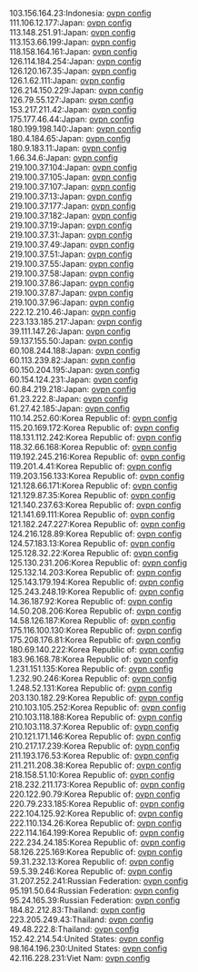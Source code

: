 103.156.164.23:Indonesia: [ovpn config](vpn/103_156_164_23.ovpn)  
111.106.12.177:Japan: [ovpn config](vpn/111_106_12_177.ovpn)  
113.148.251.91:Japan: [ovpn config](vpn/113_148_251_91.ovpn)  
113.153.66.199:Japan: [ovpn config](vpn/113_153_66_199.ovpn)  
118.158.164.161:Japan: [ovpn config](vpn/118_158_164_161.ovpn)  
126.114.184.254:Japan: [ovpn config](vpn/126_114_184_254.ovpn)  
126.120.167.35:Japan: [ovpn config](vpn/126_120_167_35.ovpn)  
126.1.62.111:Japan: [ovpn config](vpn/126_1_62_111.ovpn)  
126.214.150.229:Japan: [ovpn config](vpn/126_214_150_229.ovpn)  
126.79.55.127:Japan: [ovpn config](vpn/126_79_55_127.ovpn)  
153.217.211.42:Japan: [ovpn config](vpn/153_217_211_42.ovpn)  
175.177.46.44:Japan: [ovpn config](vpn/175_177_46_44.ovpn)  
180.199.198.140:Japan: [ovpn config](vpn/180_199_198_140.ovpn)  
180.4.184.65:Japan: [ovpn config](vpn/180_4_184_65.ovpn)  
180.9.183.11:Japan: [ovpn config](vpn/180_9_183_11.ovpn)  
1.66.34.6:Japan: [ovpn config](vpn/1_66_34_6.ovpn)  
219.100.37.104:Japan: [ovpn config](vpn/219_100_37_104.ovpn)  
219.100.37.105:Japan: [ovpn config](vpn/219_100_37_105.ovpn)  
219.100.37.107:Japan: [ovpn config](vpn/219_100_37_107.ovpn)  
219.100.37.13:Japan: [ovpn config](vpn/219_100_37_13.ovpn)  
219.100.37.177:Japan: [ovpn config](vpn/219_100_37_177.ovpn)  
219.100.37.182:Japan: [ovpn config](vpn/219_100_37_182.ovpn)  
219.100.37.19:Japan: [ovpn config](vpn/219_100_37_19.ovpn)  
219.100.37.31:Japan: [ovpn config](vpn/219_100_37_31.ovpn)  
219.100.37.49:Japan: [ovpn config](vpn/219_100_37_49.ovpn)  
219.100.37.51:Japan: [ovpn config](vpn/219_100_37_51.ovpn)  
219.100.37.55:Japan: [ovpn config](vpn/219_100_37_55.ovpn)  
219.100.37.58:Japan: [ovpn config](vpn/219_100_37_58.ovpn)  
219.100.37.86:Japan: [ovpn config](vpn/219_100_37_86.ovpn)  
219.100.37.87:Japan: [ovpn config](vpn/219_100_37_87.ovpn)  
219.100.37.96:Japan: [ovpn config](vpn/219_100_37_96.ovpn)  
222.12.210.46:Japan: [ovpn config](vpn/222_12_210_46.ovpn)  
223.133.185.217:Japan: [ovpn config](vpn/223_133_185_217.ovpn)  
39.111.147.26:Japan: [ovpn config](vpn/39_111_147_26.ovpn)  
59.137.155.50:Japan: [ovpn config](vpn/59_137_155_50.ovpn)  
60.108.244.188:Japan: [ovpn config](vpn/60_108_244_188.ovpn)  
60.113.239.82:Japan: [ovpn config](vpn/60_113_239_82.ovpn)  
60.150.204.195:Japan: [ovpn config](vpn/60_150_204_195.ovpn)  
60.154.124.231:Japan: [ovpn config](vpn/60_154_124_231.ovpn)  
60.84.219.218:Japan: [ovpn config](vpn/60_84_219_218.ovpn)  
61.23.222.8:Japan: [ovpn config](vpn/61_23_222_8.ovpn)  
61.27.42.185:Japan: [ovpn config](vpn/61_27_42_185.ovpn)  
110.14.252.60:Korea Republic of: [ovpn config](vpn/110_14_252_60.ovpn)  
115.20.169.172:Korea Republic of: [ovpn config](vpn/115_20_169_172.ovpn)  
118.131.112.242:Korea Republic of: [ovpn config](vpn/118_131_112_242.ovpn)  
118.32.66.168:Korea Republic of: [ovpn config](vpn/118_32_66_168.ovpn)  
119.192.245.216:Korea Republic of: [ovpn config](vpn/119_192_245_216.ovpn)  
119.201.4.41:Korea Republic of: [ovpn config](vpn/119_201_4_41.ovpn)  
119.203.156.133:Korea Republic of: [ovpn config](vpn/119_203_156_133.ovpn)  
121.128.66.171:Korea Republic of: [ovpn config](vpn/121_128_66_171.ovpn)  
121.129.87.35:Korea Republic of: [ovpn config](vpn/121_129_87_35.ovpn)  
121.140.237.63:Korea Republic of: [ovpn config](vpn/121_140_237_63.ovpn)  
121.141.69.111:Korea Republic of: [ovpn config](vpn/121_141_69_111.ovpn)  
121.182.247.227:Korea Republic of: [ovpn config](vpn/121_182_247_227.ovpn)  
124.216.128.89:Korea Republic of: [ovpn config](vpn/124_216_128_89.ovpn)  
124.57.183.13:Korea Republic of: [ovpn config](vpn/124_57_183_13.ovpn)  
125.128.32.22:Korea Republic of: [ovpn config](vpn/125_128_32_22.ovpn)  
125.130.231.206:Korea Republic of: [ovpn config](vpn/125_130_231_206.ovpn)  
125.132.14.203:Korea Republic of: [ovpn config](vpn/125_132_14_203.ovpn)  
125.143.179.194:Korea Republic of: [ovpn config](vpn/125_143_179_194.ovpn)  
125.243.248.19:Korea Republic of: [ovpn config](vpn/125_243_248_19.ovpn)  
14.36.187.92:Korea Republic of: [ovpn config](vpn/14_36_187_92.ovpn)  
14.50.208.206:Korea Republic of: [ovpn config](vpn/14_50_208_206.ovpn)  
14.58.126.187:Korea Republic of: [ovpn config](vpn/14_58_126_187.ovpn)  
175.116.100.130:Korea Republic of: [ovpn config](vpn/175_116_100_130.ovpn)  
175.208.176.81:Korea Republic of: [ovpn config](vpn/175_208_176_81.ovpn)  
180.69.140.222:Korea Republic of: [ovpn config](vpn/180_69_140_222.ovpn)  
183.96.168.78:Korea Republic of: [ovpn config](vpn/183_96_168_78.ovpn)  
1.231.151.135:Korea Republic of: [ovpn config](vpn/1_231_151_135.ovpn)  
1.232.90.246:Korea Republic of: [ovpn config](vpn/1_232_90_246.ovpn)  
1.248.52.131:Korea Republic of: [ovpn config](vpn/1_248_52_131.ovpn)  
203.130.182.29:Korea Republic of: [ovpn config](vpn/203_130_182_29.ovpn)  
210.103.105.252:Korea Republic of: [ovpn config](vpn/210_103_105_252.ovpn)  
210.103.118.188:Korea Republic of: [ovpn config](vpn/210_103_118_188.ovpn)  
210.103.118.37:Korea Republic of: [ovpn config](vpn/210_103_118_37.ovpn)  
210.121.171.146:Korea Republic of: [ovpn config](vpn/210_121_171_146.ovpn)  
210.217.17.239:Korea Republic of: [ovpn config](vpn/210_217_17_239.ovpn)  
211.193.176.53:Korea Republic of: [ovpn config](vpn/211_193_176_53.ovpn)  
211.211.208.38:Korea Republic of: [ovpn config](vpn/211_211_208_38.ovpn)  
218.158.51.10:Korea Republic of: [ovpn config](vpn/218_158_51_10.ovpn)  
218.232.211.173:Korea Republic of: [ovpn config](vpn/218_232_211_173.ovpn)  
220.122.90.79:Korea Republic of: [ovpn config](vpn/220_122_90_79.ovpn)  
220.79.233.185:Korea Republic of: [ovpn config](vpn/220_79_233_185.ovpn)  
222.104.125.92:Korea Republic of: [ovpn config](vpn/222_104_125_92.ovpn)  
222.110.134.26:Korea Republic of: [ovpn config](vpn/222_110_134_26.ovpn)  
222.114.164.199:Korea Republic of: [ovpn config](vpn/222_114_164_199.ovpn)  
222.234.24.185:Korea Republic of: [ovpn config](vpn/222_234_24_185.ovpn)  
58.126.225.169:Korea Republic of: [ovpn config](vpn/58_126_225_169.ovpn)  
59.31.232.13:Korea Republic of: [ovpn config](vpn/59_31_232_13.ovpn)  
59.5.39.246:Korea Republic of: [ovpn config](vpn/59_5_39_246.ovpn)  
31.207.252.241:Russian Federation: [ovpn config](vpn/31_207_252_241.ovpn)  
95.191.50.64:Russian Federation: [ovpn config](vpn/95_191_50_64.ovpn)  
95.24.165.39:Russian Federation: [ovpn config](vpn/95_24_165_39.ovpn)  
184.82.212.83:Thailand: [ovpn config](vpn/184_82_212_83.ovpn)  
223.205.249.43:Thailand: [ovpn config](vpn/223_205_249_43.ovpn)  
49.48.222.8:Thailand: [ovpn config](vpn/49_48_222_8.ovpn)  
152.42.214.54:United States: [ovpn config](vpn/152_42_214_54.ovpn)  
98.164.196.230:United States: [ovpn config](vpn/98_164_196_230.ovpn)  
42.116.228.231:Viet Nam: [ovpn config](vpn/42_116_228_231.ovpn)  
